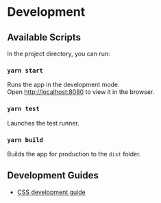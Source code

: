 # Development

## Available Scripts

In the project directory, you can run:

### `yarn start`

Runs the app in the development mode.\
Open [http://localhost:8080](http://localhost:8080) to view it in the browser.

### `yarn test`

Launches the test runner.

### `yarn build`

Builds the app for production to the `dist` folder.

## Development Guides

- [CSS development guide](docs/css-development-guide.md)

